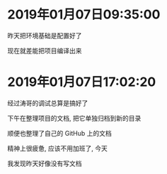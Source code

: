 # 2019年01月07日09:35:00

昨天把环境基础是配置好了

现在就差能把项目编译出来



# 2019年01月07日17:02:20

经过涛哥的调试总算是搞好了



下午在整理项目的文档, 把它单独归档到新的目录

顺便也整理了自己的 GitHub 上的文档

精神上很疲惫, 应该不用加班了, 今天



我发现昨天好像没有写文档